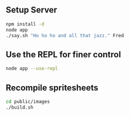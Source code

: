## Setup Server

```bash
npm install -d
node app
./say.sh "Ho ho ho and all that jazz." Fred
```

## Use the REPL for finer control
```bash
node app --use-repl
```

## Recompile spritesheets
```bash
cd public/images
./build.sh
```
